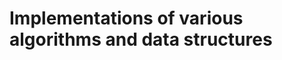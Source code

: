
Implementations of various algorithms and data structures
===========================================================
